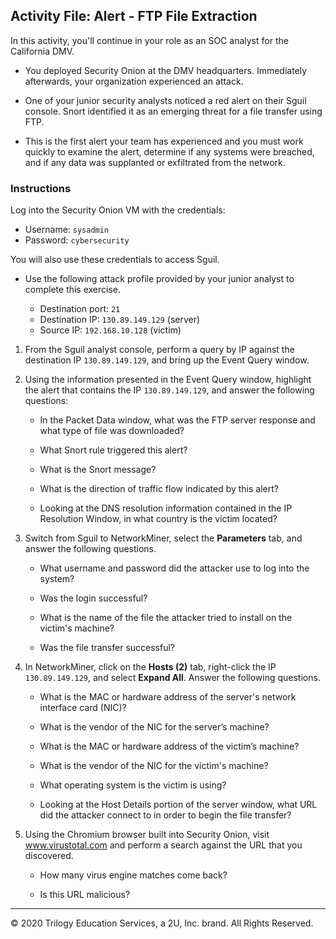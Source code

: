 ## Activity File: Alert - FTP File Extraction

In this activity, you'll continue in your role as an SOC analyst for the California DMV. 

- You deployed Security Onion at the DMV headquarters. Immediately afterwards, your organization experienced an attack. 

- One of your junior security analysts noticed a red alert on their Sguil console. Snort identified it as an emerging threat for a file transfer using FTP.

- This is the first alert your team has experienced and you must work quickly to examine the alert, determine if any systems were breached, and if any data was supplanted or exfiltrated from the network. 

### Instructions

Log into the Security Onion VM with the credentials:

- Username: `sysadmin`
- Password: `cybersecurity`

You will also use these credentials to access Sguil.

- Use the following attack profile provided by your junior analyst to complete this exercise.

    - Destination port: `21`
    - Destination IP: `130.89.149.129` (server)
    - Source IP: `192.168.10.128` (victim)


1. From the Sguil analyst console, perform a query by IP against the destination IP `130.89.149.129`, and bring up the Event Query window.

2. Using the information presented in the Event Query window, highlight the alert that contains the IP `130.89.149.129`, and answer the following questions:

    - In the Packet Data window, what was the FTP server response and what type of file was downloaded?
    
    
    - What Snort rule triggered this alert?
    
    
    - What is the Snort message?
    
    
    - What is the direction of traffic flow indicated by this alert?
    

    - Looking at the DNS resolution information contained in the IP Resolution Window, in what country is the victim located?

   
 3. Switch from Sguil to NetworkMiner, select the **Parameters** tab, and answer the following questions.
 
    - What username and password did the attacker use to log into the system?
        
        
    - Was the login successful?
    
        
    - What is the name of the file the attacker tried to install on the victim's machine?
        
        
    - Was the file transfer successful?
    
    
4. In NetworkMiner, click on the **Hosts (2)** tab, right-click the IP `130.89.149.129`, and select **Expand All**. Answer the following questions.

    - What is the MAC or hardware address of the server's network interface card (NIC)?

    
    - What is the vendor of the NIC for the server’s machine?


    - What is the MAC or hardware address of the victim’s machine?


    - What is the vendor of the NIC for the victim's machine? 


    - What operating system is the victim is using?


    - Looking at the Host Details portion of the server window, what URL did the attacker connect to in order to begin the file transfer?


5. Using the Chromium browser built into Security Onion, visit www.virustotal.com and perform a search against the URL that you discovered.

    - How many virus engine matches come back?

    - Is this URL malicious?

--- 
© 2020 Trilogy Education Services, a 2U, Inc. brand. All Rights Reserved.
